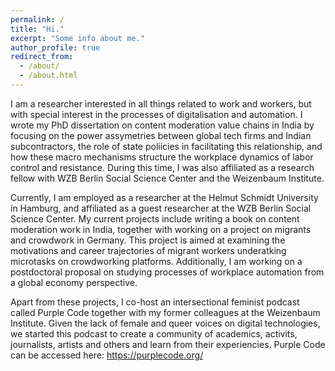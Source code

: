 ```yaml
---
permalink: /
title: "Hi."
excerpt: "Some info about me."
author_profile: true
redirect_from:
  - /about/
  - /about.html
---
```


I am a researcher interested in all things related to work and workers, but with special interest in the processes of digitalisation and automation. I wrote my PhD dissertation on content moderation value chains in India by focusing on the power assymetries between global tech firms and Indian subcontractors, the role of state poliicies in facilitating this relationship, and how these macro mechanisms structure the workplace dynamics of labor control and resistance. During this time, I was also affiliated as a research fellow with WZB Berlin Social Science Center and the Weizenbaum Institute. 

Currently, I am employed as a researcher at the Helmut Schmidt University in Hamburg, and affiliated as a guest researcher at the WZB Berlin Social Science Center. My current projects include writing a book on content moderation work in India, together with working on a project on migrants and crowdwork in Germany. This project is aimed at examining the motivations and career trajectories of migrant workers underatking microtasks on crowdworking platforms. Additionally, I am working on a postdoctoral proposal on studying processes of workplace automation from a global economy perspective.

Apart from these projects, I co-host an intersectional feminist podcast called Purple Code together with my former colleagues at the Weizenbaum Institute. Given the lack of female and queer voices on digital technologies, we started this podcast to create a community of academics, activits, journalists, artists and others and learn from their experiencies. Purple Code can be accessed here: https://purplecode.org/
